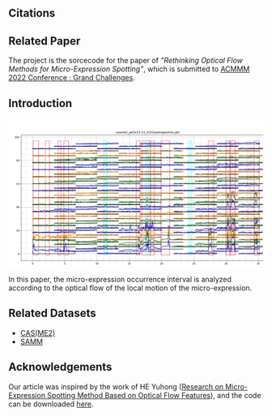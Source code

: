 ## Citations

## Related Paper

The project is the sorcecode for the paper of *"Rethinking Optical Flow Methods for Micro-Expression Spotting"*, which is submitted to [ACMMM 2022 Conference : Grand Challenges](https://openreview.net/group?id=acmmm.org/ACMMM/2022/Track/Grand_Challenges).
  
## Introduction
  
<p align="center">  
<img src="analysis.png" width="800" / >
</p>   
In this paper, the micro-expression occurrence interval is analyzed according to the optical flow of the local motion of the micro-expression.

## Related Datasets

- [CAS(ME2)](https://paperswithcode.com/dataset/casme-ii)
- [SAMM](http://www2.docm.mmu.ac.uk/STAFF/M.Yap/dataset.php)

  
## Acknowledgements

Our article was inspired by the work of HE Yuhong ([Research on Micro-Expression Spotting Method Based on Optical Flow Features](https://dl.acm.org/doi/10.1145/3474085.3479225)), and the code can be downloaded [here](https://github.com/hitheyuhong/micro-expression-spotting-challenge/tree/e6fd67de3c10a8bd7647501742e40ee4ef4c3d12).

